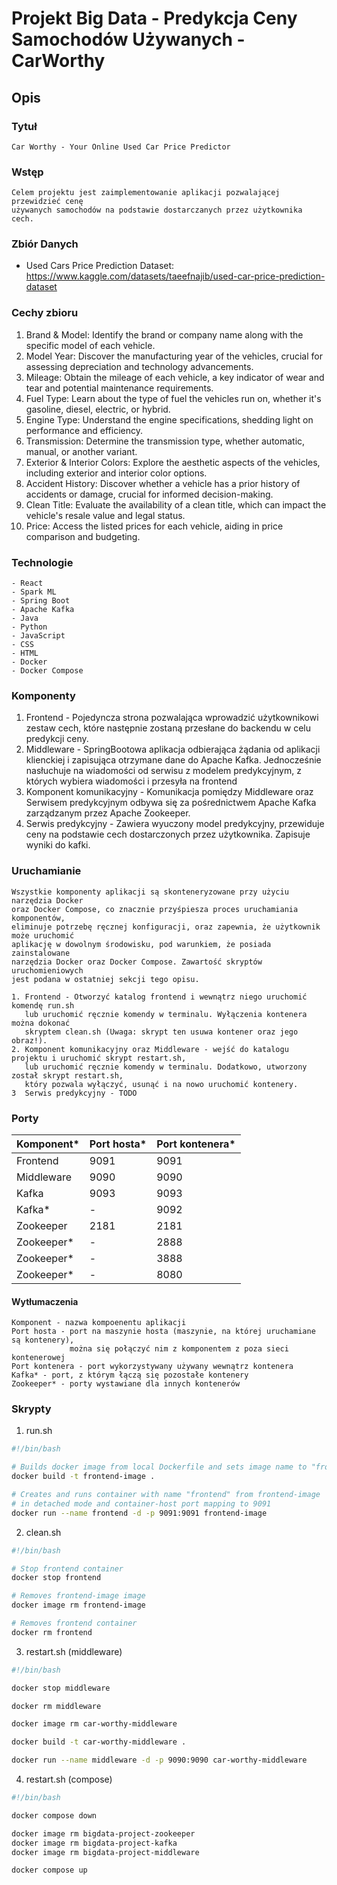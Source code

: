 # Projekt Big Data - Predykcja Ceny Samochodów Używanych - CarWorthy

## Opis

### Tytuł 

    Car Worthy - Your Online Used Car Price Predictor

### Wstęp
    Celem projektu jest zaimplementowanie aplikacji pozwalającej przewidzieć cenę
    używanych samochodów na podstawie dostarczanych przez użytkownika cech.

### Zbiór Danych

- Used Cars Price Prediction Dataset: https://www.kaggle.com/datasets/taeefnajib/used-car-price-prediction-dataset

### Cechy zbioru

1. Brand & Model: Identify the brand or company name along with the specific model of each vehicle.
2. Model Year: Discover the manufacturing year of the vehicles, crucial for assessing depreciation and technology advancements.
3. Mileage: Obtain the mileage of each vehicle, a key indicator of wear and tear and potential maintenance requirements.
4. Fuel Type: Learn about the type of fuel the vehicles run on, whether it's gasoline, diesel, electric, or hybrid.
5. Engine Type: Understand the engine specifications, shedding light on performance and efficiency.
6. Transmission: Determine the transmission type, whether automatic, manual, or another variant.
7. Exterior & Interior Colors: Explore the aesthetic aspects of the vehicles, including exterior and interior color options.
8. Accident History: Discover whether a vehicle has a prior history of accidents or damage, crucial for informed decision-making.
9. Clean Title: Evaluate the availability of a clean title, which can impact the vehicle's resale value and legal status.
10. Price: Access the listed prices for each vehicle, aiding in price comparison and budgeting.

### Technologie
    - React
    - Spark ML
    - Spring Boot
    - Apache Kafka
    - Java
    - Python
    - JavaScript
    - CSS
    - HTML
    - Docker
    - Docker Compose

### Komponenty

1. Frontend - Pojedyncza strona pozwalająca wprowadzić użytkownikowi zestaw cech, które następnie zostaną przesłane do backendu w celu predykcji ceny.
2. Middleware - SpringBootowa aplikacja odbierająca żądania od aplikacji klienckiej i zapisująca otrzymane dane do Apache Kafka. Jednocześnie nasłuchuje na wiadomości 
od serwisu z modelem predykcyjnym, z których wybiera wiadomości i przesyła na frontend
3. Komponent komunikacyjny - Komunikacja pomiędzy Middleware oraz Serwisem predykcyjnym odbywa się za pośrednictwem Apache Kafka zarządzanym przez Apache Zookeeper. 
4. Serwis predykcyjny - Zawiera wyuczony model predykcyjny, przewiduje ceny na podstawie cech dostarczonych przez użytkownika. Zapisuje wyniki do kafki.

### Uruchamianie
    Wszystkie komponenty aplikacji są skonteneryzowane przy użyciu narzędzia Docker
    oraz Docker Compose, co znacznie przyśpiesza proces uruchamiania komponentów,
    eliminuje potrzebę ręcznej konfiguracji, oraz zapewnia, że użytkownik może uruchomić 
    aplikację w dowolnym środowisku, pod warunkiem, że posiada zainstalowane
    narzędzia Docker oraz Docker Compose. Zawartość skryptów uruchomieniowych
    jest podana w ostatniej sekcji tego opisu.

    1. Frontend - Otworzyć katalog frontend i wewnątrz niego uruchomić komendę run.sh
       lub uruchomić ręcznie komendy w terminalu. Wyłączenia kontenera można dokonać
       skryptem clean.sh (Uwaga: skrypt ten usuwa kontener oraz jego obraz!).
    2. Komponent komunikacyjny oraz Middleware - wejść do katalogu projektu i uruchomić skrypt restart.sh,
       lub uruchomić ręcznie komendy w terminalu. Dodatkowo, utworzony został skrypt restart.sh,
       który pozwala wyłączyć, usunąć i na nowo uruchomić kontenery.
    3  Serwis predykcyjny - TODO

### Porty

| Komponent*  | Port hosta* | Port kontenera* |
|------------ |------------ |-----------------|
| Frontend    |    9091     |      9091       |
| Middleware  |    9090     |      9090       |
|   Kafka     |    9093     |      9093       |
|   Kafka*    |    -        |      9092       |
| Zookeeper   |    2181     |      2181       |
| Zookeeper*  |    -        |      2888       |
| Zookeeper*  |    -        |      3888       |
| Zookeeper*  |    -        |      8080       |

#### Wytłumaczenia
    Komponent - nazwa kompoenentu aplikacji
    Port hosta - port na maszynie hosta (maszynie, na której uruchamiane są kontenery),
                 można się połączyć nim z komponentem z poza sieci kontenerowej
    Port kontenera - port wykorzystywany używany wewnątrz kontenera
    Kafka* - port, z którym łączą się pozostałe kontenery
    Zookeeper* - porty wystawiane dla innych kontenerów

### Skrypty

1. run.sh
``` bash
#!/bin/bash

# Builds docker image from local Dockerfile and sets image name to "frontend-image"
docker build -t frontend-image .

# Creates and runs container with name "frontend" from frontend-image 
# in detached mode and container-host port mapping to 9091
docker run --name frontend -d -p 9091:9091 frontend-image
```

2. clean.sh
``` bash
#!/bin/bash

# Stop frontend container
docker stop frontend

# Removes frontend-image image
docker image rm frontend-image

# Removes frontend container
docker rm frontend
```

3. restart.sh (middleware)
``` bash
#!/bin/bash

docker stop middleware

docker rm middleware

docker image rm car-worthy-middleware

docker build -t car-worthy-middleware .

docker run --name middleware -d -p 9090:9090 car-worthy-middleware
```

4. restart.sh (compose)
``` bash
#!/bin/bash

docker compose down

docker image rm bigdata-project-zookeeper
docker image rm bigdata-project-kafka
docker image rm bigdata-project-middleware

docker compose up
```
